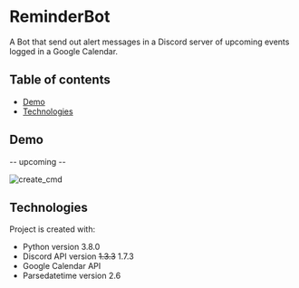 # ReminderBot
A Bot that send out alert messages in a Discord server of upcoming events logged in a Google Calendar.

## Table of contents
* [Demo](#demo)
* [Technologies](#Technologies)

## Demo
-- upcoming --

![create_cmd](https://user-images.githubusercontent.com/55066273/141549058-e3d1be2f-fe16-4807-8b1b-0a82ebb062f9.gif)

## Technologies
Project is created with:
* Python version 3.8.0
* Discord API version ~~1.3.3~~ 1.7.3
* Google Calendar API
* Parsedatetime version 2.6

